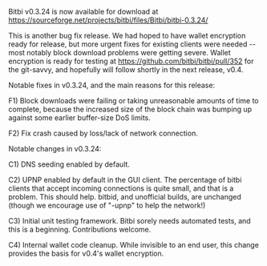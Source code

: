 Bitbi v0.3.24 is now available for download at
https://sourceforge.net/projects/bitbi/files/Bitbi/bitbi-0.3.24/

This is another bug fix release.  We had hoped to have wallet encryption ready for release, but more urgent fixes for existing clients were needed -- most notably block download problems were getting severe.  Wallet encryption is ready for testing at https://github.com/bitbi/bitbi/pull/352 for the git-savvy, and hopefully will follow shortly in the next release, v0.4.

Notable fixes in v0.3.24, and the main reasons for this release:

F1) Block downloads were failing or taking unreasonable amounts of time to complete, because the increased size of the block chain was bumping up against some earlier buffer-size DoS limits.

F2) Fix crash caused by loss/lack of network connection.

Notable changes in v0.3.24:

C1) DNS seeding enabled by default.

C2) UPNP enabled by default in the GUI client.  The percentage of bitbi clients that accept incoming connections is quite small, and that is a problem.  This should help.  bitbid, and unofficial builds, are unchanged (though we encourage use of "-upnp" to help the network!)

C3) Initial unit testing framework.  Bitbi sorely needs automated tests, and this is a beginning.  Contributions welcome.

C4) Internal wallet code cleanup.  While invisible to an end user, this change provides the basis for v0.4's wallet encryption.
